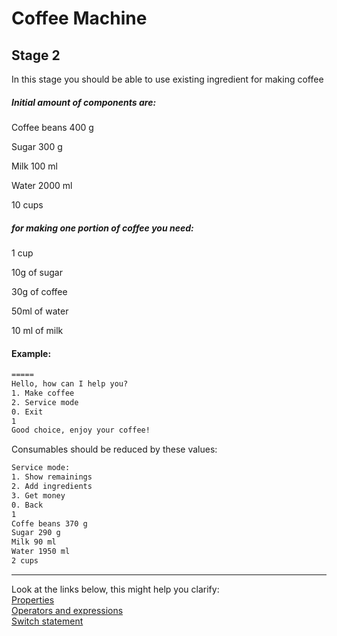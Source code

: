 # Coffee Machine

## Stage 2

In this stage you should be able to use existing ingredient for making coffee

##### Initial amount of components are:

Coffee beans 400 g

Sugar 300 g

Milk 100 ml

Water 2000 ml

10 cups

##### for making one portion of coffee you need:

1 cup

10g of sugar

30g of coffee

50ml of water

10 ml of milk



#### Example:
```html
=====
Hello, how can I help you?
1. Make coffee
2. Service mode
0. Exit
1
Good choice, enjoy your coffee!
```

Consumables should be reduced by these values:

```html
Service mode:
1. Show remainings
2. Add ingredients
3. Get money
0. Back
1
Coffe beans 370 g
Sugar 290 g
Milk 90 ml
Water 1950 ml
2 cups
```
****

Look at the links below, this might help you clarify:  
[Properties](https://docs.microsoft.com/en-us/dotnet/csharp/programming-guide/classes-and-structs/properties)  
[Operators and expressions](https://docs.microsoft.com/en-us/dotnet/csharp/language-reference/operators/)  
[Switch statement](https://docs.microsoft.com/en-us/dotnet/csharp/language-reference/keywords/switch)  

